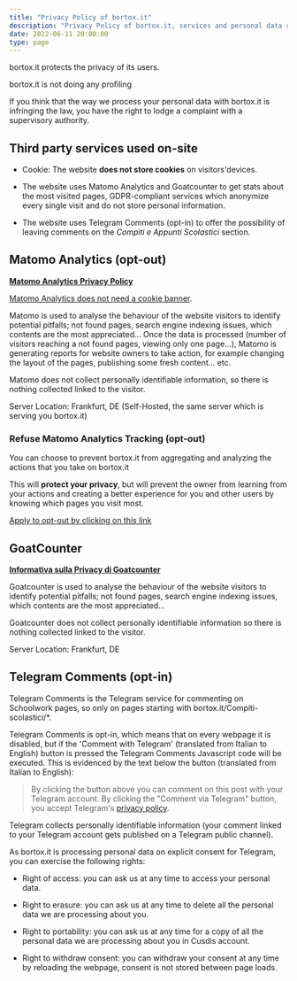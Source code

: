 ```yaml
---
title: "Privacy Policy of bortox.it"
description: "Privacy Policy of bortox.it, services and personal data collected on the website."
date: 2022-06-11 20:00:00
type: page
---
```


bortox.it protects the privacy of its users.

bortox.it is not doing any profiling

If you think that the way we process your personal data with bortox.it is infringing the law, you have the right to lodge a complaint with a supervisory authority.

## Third party services used on-site

* Cookie: The website **does not store cookies** on visitors'devices.

* The website uses Matomo Analytics and Goatcounter to get stats about the most visited pages, GDPR-compliant services which anonymize every single visit and do not store personal information.

* The website uses Telegram Comments (opt-in) to offer the possibility of leaving comments on the *Compiti e Appunti Scolastici* section. 

## Matomo Analytics (opt-out)

[**Matomo Analytics Privacy Policy**](https://matomo.org/privacy)

[Matomo Analytics does not need a cookie banner](https://matomo.org/faq/new-to-piwik/how-do-i-use-matomo-analytics-without-consent-or-cookie-banner/).

Matomo is used to analyse the behaviour of the website visitors to identify potential pitfalls; not found pages, search engine indexing issues, which contents are the most appreciated… Once the data is processed (number of visitors reaching a not found pages, viewing only one page…), Matomo is generating reports for website owners to take action, for example changing the layout of the pages, publishing some fresh content… etc.

Matomo does not collect personally identifiable information, so there is nothing collected linked to the visitor.

Server Location: Frankfurt, DE (Self-Hosted, the same server which is serving you bortox.it)

### Refuse Matomo Analytics Tracking (opt-out)

You can choose to prevent bortox.it from aggregating and analyzing the actions that you take on bortox.it

This will **protect your privacy**, but will prevent the owner from learning from your actions and creating a better experience for you and other users by knowing which pages you visit most. 

[Apply to opt-out by clicking on this link](https://stats.bortox.it/index.php?module=CoreAdminHome&action=optOut&language=en)

## GoatCounter

[**Informativa sulla Privacy di Goatcounter**](https://www.goatcounter.com/help/privacy)
    
Goatcounter is used to analyse the behaviour of the website visitors to identify potential pitfalls; not found pages, search engine indexing issues, which contents are the most appreciated...

Goatcounter does not collect personally identifiable information so there is nothing collected linked to the visitor.

Server Location: Frankfurt, DE

## Telegram Comments (opt-in)

Telegram Comments is the Telegram service for commenting on Schoolwork pages, so only on pages starting with bortox.it/Compiti-scolastici/*.

Telegram Comments is opt-in, which means that on every webpage it is disabled, but if the 'Comment with Telegram' (translated from Italian to English) button is pressed the Telegram Comments Javascript code will be executed. This is evidenced by the text below the button (translated from Italian to English): 

>By clicking the button above you can comment on this post with your Telegram account. By clicking the "Comment via Telegram" button, you accept Telegram's [privacy policy](https://Telegram.org/privacy). 

Telegram collects personally identifiable information (your comment linked to your Telegram account gets published on a Telegram public channel).

As bortox.it is processing personal data on explicit consent for Telegram, you can exercise the following rights:

* Right of access: you can ask us at any time to access your personal data.

* Right to erasure: you can ask us at any time to delete all the personal data we are processing about you.

* Right to portability: you can ask us at any time for a copy of all the personal data we are processing about you in Cusdis account.

* Right to withdraw consent: you can withdraw your consent at any time by reloading the webpage, consent is not stored between page loads.